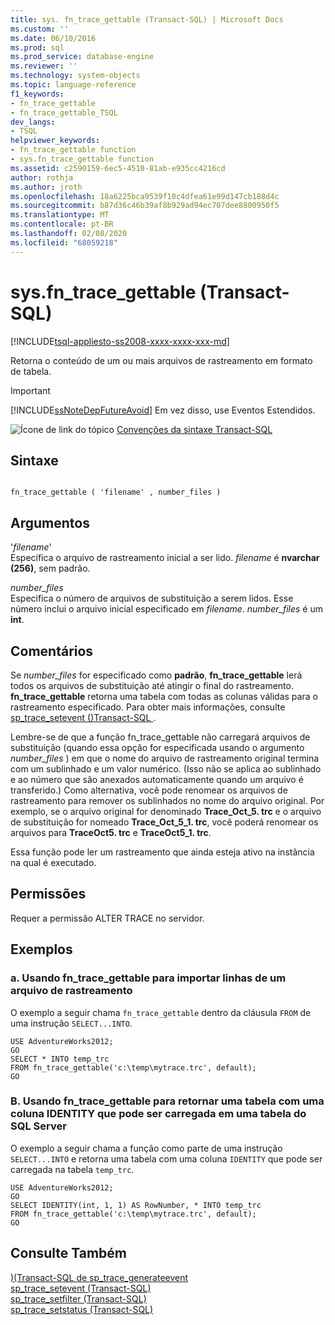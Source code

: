 ```yaml
---
title: sys. fn_trace_gettable (Transact-SQL) | Microsoft Docs
ms.custom: ''
ms.date: 06/10/2016
ms.prod: sql
ms.prod_service: database-engine
ms.reviewer: ''
ms.technology: system-objects
ms.topic: language-reference
f1_keywords:
- fn_trace_gettable
- fn_trace_gettable_TSQL
dev_langs:
- TSQL
helpviewer_keywords:
- fn_trace_gettable function
- sys.fn_trace_gettable function
ms.assetid: c2590159-6ec5-4510-81ab-e935cc4216cd
author: rothja
ms.author: jroth
ms.openlocfilehash: 18a6225bca9539f10c4dfea61e99d147cb188d4c
ms.sourcegitcommit: b87d36c46b39af8b929ad94ec707dee8800950f5
ms.translationtype: MT
ms.contentlocale: pt-BR
ms.lasthandoff: 02/08/2020
ms.locfileid: "68059218"
---
```

# <a name="sysfn_trace_gettable-transact-sql"></a>sys.fn_trace_gettable (Transact-SQL)
[!INCLUDE[tsql-appliesto-ss2008-xxxx-xxxx-xxx-md](../../includes/tsql-appliesto-ss2008-xxxx-xxxx-xxx-md.md)]

  Retorna o conteúdo de um ou mais arquivos de rastreamento em formato de tabela.  
  
> [!IMPORTANT]  
>  [!INCLUDE[ssNoteDepFutureAvoid](../../includes/ssnotedepfutureavoid-md.md)] Em vez disso, use Eventos Estendidos.  
   
 ![Ícone de link do tópico](../../database-engine/configure-windows/media/topic-link.gif "Ícone de link do tópico") [Convenções da sintaxe Transact-SQL](../../t-sql/language-elements/transact-sql-syntax-conventions-transact-sql.md)  
  
## <a name="syntax"></a>Sintaxe  
  
```  
  
fn_trace_gettable ( 'filename' , number_files )  
```  
  
## <a name="arguments"></a>Argumentos  
 '*filename*'  
 Especifica o arquivo de rastreamento inicial a ser lido. *filename* é **nvarchar (256)**, sem padrão.  
  
 *number_files*  
 Especifica o número de arquivos de substituição a serem lidos. Esse número inclui o arquivo inicial especificado em *filename*. *number_files* é um **int**.  
  
## <a name="remarks"></a>Comentários  
 Se *number_files* for especificado como **padrão**, **fn_trace_gettable** lerá todos os arquivos de substituição até atingir o final do rastreamento. **fn_trace_gettable** retorna uma tabela com todas as colunas válidas para o rastreamento especificado. Para obter mais informações, consulte [sp_trace_setevent &#40;&#41;Transact-SQL ](../../relational-databases/system-stored-procedures/sp-trace-setevent-transact-sql.md).  
  
 Lembre-se de que a função fn_trace_gettable não carregará arquivos de substituição (quando essa opção for especificada usando o argumento *number_files* ) em que o nome do arquivo de rastreamento original termina com um sublinhado e um valor numérico. (Isso não se aplica ao sublinhado e ao número que são anexados automaticamente quando um arquivo é transferido.) Como alternativa, você pode renomear os arquivos de rastreamento para remover os sublinhados no nome do arquivo original. Por exemplo, se o arquivo original for denominado **Trace_Oct_5. trc** e o arquivo de substituição for nomeado **Trace_Oct_5_1. trc**, você poderá renomear os arquivos para **TraceOct5. trc** e **TraceOct5_1. trc**.  
  
 Essa função pode ler um rastreamento que ainda esteja ativo na instância na qual é executado.  
  
## <a name="permissions"></a>Permissões  
 Requer a permissão ALTER TRACE no servidor.  
  
## <a name="examples"></a>Exemplos  
  
### <a name="a-using-fn_trace_gettable-to-import-rows-from-a-trace-file"></a>a. Usando fn_trace_gettable para importar linhas de um arquivo de rastreamento  
 O exemplo a seguir chama `fn_trace_gettable` dentro da cláusula `FROM` de uma instrução `SELECT...INTO`.  
  
```  
USE AdventureWorks2012;  
GO  
SELECT * INTO temp_trc  
FROM fn_trace_gettable('c:\temp\mytrace.trc', default);  
GO  
```  
  
### <a name="b-using-fn_trace_gettable-to-return-a-table-with-an-identity-column-that-can-be-loaded-into-a-sql-server-table"></a>B. Usando fn_trace_gettable para retornar uma tabela com uma coluna IDENTITY que pode ser carregada em uma tabela do SQL Server  
 O exemplo a seguir chama a função como parte de uma instrução `SELECT...INTO` e retorna uma tabela com uma coluna `IDENTITY` que pode ser carregada na tabela `temp_trc`.  
  
```  
USE AdventureWorks2012;  
GO  
SELECT IDENTITY(int, 1, 1) AS RowNumber, * INTO temp_trc  
FROM fn_trace_gettable('c:\temp\mytrace.trc', default);  
GO  
```  
  
## <a name="see-also"></a>Consulte Também  
 [&#41;&#40;Transact-SQL de sp_trace_generateevent](../../relational-databases/system-stored-procedures/sp-trace-generateevent-transact-sql.md)   
 [sp_trace_setevent &#40;Transact-SQL&#41;](../../relational-databases/system-stored-procedures/sp-trace-setevent-transact-sql.md)   
 [sp_trace_setfilter &#40;Transact-SQL&#41;](../../relational-databases/system-stored-procedures/sp-trace-setfilter-transact-sql.md)   
 [sp_trace_setstatus &#40;Transact-SQL&#41;](../../relational-databases/system-stored-procedures/sp-trace-setstatus-transact-sql.md)  
  
  
